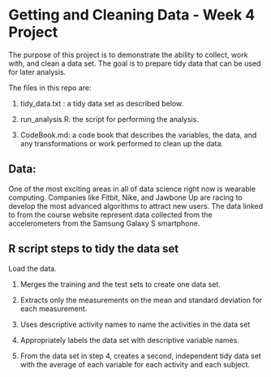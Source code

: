 # Getting and Cleaning Data - Week 4 Project

The purpose of this project is to demonstrate the ability to collect, work with, and clean a data set. The goal is to prepare tidy data that can be used for later analysis. 

The files in this repo are:

1) tidy_data.txt : a tidy data set as described below. 

2) run_analysis.R: the script for performing the analysis.

3) CodeBook.md: a code book that describes the variables, the data, and any transformations or work  performed to clean up the data. 

## Data:
One of the most exciting areas in all of data science right now is wearable computing. Companies like Fitbit, Nike, and Jawbone Up are racing to develop the most advanced algorithms to attract new users. The data linked to from the course website represent data collected from the accelerometers from the Samsung Galaxy S smartphone.

## R script  steps to tidy the data set
Load the data.

1. Merges the training and the test sets to create one data set.

2. Extracts only the measurements on the mean and standard deviation for each measurement.

3. Uses descriptive activity names to name the activities in the data set

4. Appropriately labels the data set with descriptive variable names.

5. From the data set in step 4, creates a second, independent tidy data set with the average of each variable for each activity and each subject.
